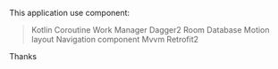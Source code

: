 This application use component:

> Kotlin Coroutine
> Work Manager
> Dagger2
> Room Database
> Motion layout
> Navigation component
> Mvvm
> Retrofit2

Thanks
